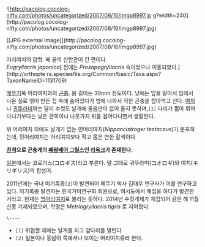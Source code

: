![http://pacolog.cocolog-nifty.com/photos/uncategorized/2007/08/16/imgp8997.jp
g?width=240](http://pacolog.cocolog-
nifty.com/photos/uncategorized/2007/08/16/imgp8997.jpg)

[[JPG external image]](http://pacolog.cocolog-
nifty.com/photos/uncategorized/2007/08/16/imgp8997.jpg)

어리여치의 암컷. 배 끝의 산란관이 긴 편이다.  
_Eugryllacris japonica_[ 전에는 _Prosopogryllacris_ 속이었으나 이동되었다.](http://orthopte
ra.speciesfile.org/Common/basic/Taxa.aspx?TaxonNameID=1131709)

  
[메뚜기](%EB%A9%94%EB%9A%9C%EA%B8%B0.md)목 어리여치과의
[곤충](%EA%B3%A4%EC%B6%A9.md). 몸 길이는 30mm 정도이다. 낮에는 잎을 말아서 입에서 나온 실로 엮어 만든 집
속에 숨어있다가 밤에 나와서 작은 곤충을 잡아먹고 산다. [여치](%EC%97%AC%EC%B9%98.md)나
[귀뚜라미](%EA%B7%80%EB%9A%9C%EB%9D%BC%EB%AF%B8.md)와는 달리 수컷도 날개에 울음판이 없어 울지
못하며,`[1]` 다리가 짧아 뛰어다니기보다는 낮은 관목이나 나뭇가지 위를 걸어다니면서 생활한다.

위 어리여치 외에도 날개가 없는 민어리여치(_Nippancistroger testaceus_)가 분포하는데, 민어리여치는 어리여치보다 작고
몸은 연한 갈색이다.

**[친척](%EC%B9%9C%EC%B2%99.md)으로 곤충계의 <del>[패왕](%ED%8C%A8%EC%99%95.md)</del>[베어 그릴스](%EB%B2%A0%EC%96%B4%20%EA%B7%B8%EB%A6%B4%EC%8A%A4.md)인 [리옥크](%EB%A6%AC%EC%98%A5%ED%81%AC.md)가 존재한다.**

[일본](%EC%9D%BC%EB%B3%B8.md)에서는 코로기스(コロギス)라고 부른다. 말 그대로 귀뚜라미(コオロギ)와
여치(キリギリス)의 합성어.

2011년에는 국내 미기록종`[2]`이 발견되어 메뚜기 박사 김태우 연구사가 이를 연구하고 있다. 미기록종 발견자는 한국거미연구회 회원으로,
여서도에서 채집을 하다가 발견한 거라고. 현재는 [범어리여치](http://blog.naver.com/trex97/220085005361)로
불리는 듯하다. 2014년 수컷개체가 채집되어 같은 해 11월 신종 기재되었으며, 학명은 _Metriogryllacris tigris_ 로
지어졌다.  

`\----`

  * `[1]` 위협할 때에는 날개를 피고 앞다리를 벌린다.
  * `[2]` 일본이나 동남아 쪽에서나 보이는 어리여치류라 한다.

